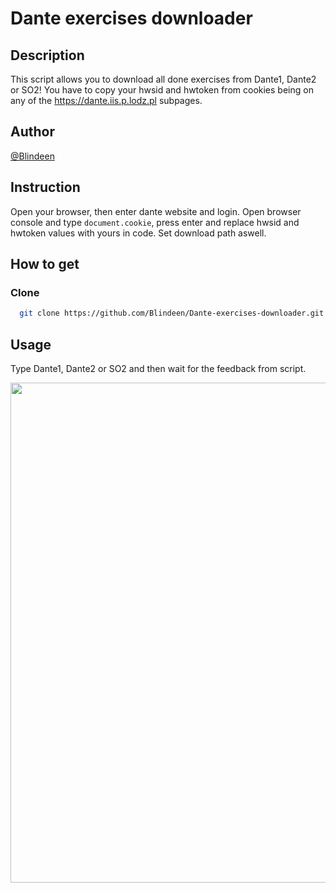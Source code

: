 # Dante exercises downloader
## Description
This script allows you to download all done exercises from Dante1, Dante2 or SO2! You have to copy your hwsid and hwtoken from cookies being on any of the https://dante.iis.p.lodz.pl subpages.
## Author
[@Blindeen](https://www.github.com/Blindeen)
## Instruction
Open your browser, then enter dante website and login. Open browser console and type `document.cookie`, press enter and replace hwsid and hwtoken values with yours in code. Set download path aswell.
## How to get
### Clone
```bash
  git clone https://github.com/Blindeen/Dante-exercises-downloader.git
```
## Usage
Type Dante1, Dante2 or SO2 and then wait for the feedback from script.
<p align="center">
  <img width="800" src="https://user-images.githubusercontent.com/93998927/217337235-042ad747-9e08-4c0b-a3d7-c2245371c788.png">
</p>
